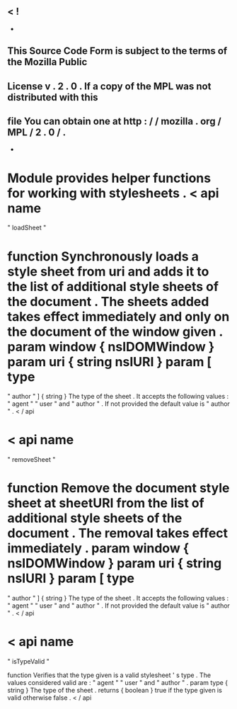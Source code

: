 <
!
-
-
This
Source
Code
Form
is
subject
to
the
terms
of
the
Mozilla
Public
-
License
v
.
2
.
0
.
If
a
copy
of
the
MPL
was
not
distributed
with
this
-
file
You
can
obtain
one
at
http
:
/
/
mozilla
.
org
/
MPL
/
2
.
0
/
.
-
-
>
Module
provides
helper
functions
for
working
with
stylesheets
.
<
api
name
=
"
loadSheet
"
>
function
Synchronously
loads
a
style
sheet
from
uri
and
adds
it
to
the
list
of
additional
style
sheets
of
the
document
.
The
sheets
added
takes
effect
immediately
and
only
on
the
document
of
the
window
given
.
param
window
{
nsIDOMWindow
}
param
uri
{
string
nsIURI
}
param
[
type
=
"
author
"
]
{
string
}
The
type
of
the
sheet
.
It
accepts
the
following
values
:
"
agent
"
"
user
"
and
"
author
"
.
If
not
provided
the
default
value
is
"
author
"
.
<
/
api
>
<
api
name
=
"
removeSheet
"
>
function
Remove
the
document
style
sheet
at
sheetURI
from
the
list
of
additional
style
sheets
of
the
document
.
The
removal
takes
effect
immediately
.
param
window
{
nsIDOMWindow
}
param
uri
{
string
nsIURI
}
param
[
type
=
"
author
"
]
{
string
}
The
type
of
the
sheet
.
It
accepts
the
following
values
:
"
agent
"
"
user
"
and
"
author
"
.
If
not
provided
the
default
value
is
"
author
"
.
<
/
api
>
<
api
name
=
"
isTypeValid
"
>
function
Verifies
that
the
type
given
is
a
valid
stylesheet
'
s
type
.
The
values
considered
valid
are
:
"
agent
"
"
user
"
and
"
author
"
.
param
type
{
string
}
The
type
of
the
sheet
.
returns
{
boolean
}
true
if
the
type
given
is
valid
otherwise
false
.
<
/
api
>
